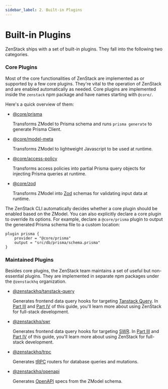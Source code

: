 ```yaml
---
sidebar_label: 2. Built-in Plugins
---
```


# Built-in Plugins

ZenStack ships with a set of built-in plugins. They fall into the following two categories.

### Core Plugins

Most of the core functionalities of ZenStack are implemented as or supported by a few core plugins. They're vital to the operation of ZenStack and are enabled automatically as needed. Core plugins are implemented inside the `zenstack` npm package and have names starting with `@core/`.

Here's a quick overview of them:

- [@core/prisma](../../reference/plugins/prisma)

    Transforms ZModel to Prisma schema and runs `prisma generate` to generate Prisma Client.

- [@core/model-meta](../../reference/plugins/model-meta)

    Transforms ZModel to lightweight Javascript to be used at runtime.

- [@core/access-policy](../../reference/plugins/access-policy)

    Transforms access policies into partial Prisma query objects for injecting Prisma queries at runtime.

- [@core/zod](../../reference/plugins/zod)

    Transforms ZModel into [Zod](https://zod.dev/) schemas for validating input data at runtime.

The ZenStack CLI automatically decides whether a core plugin should be enabled based on the ZModel. You can also explicitly declare a core plugin to override its options. For example, declare a `@core/prisma` plugin to output the generated Prisma schema file to a custom location:

```zmodel
plugin prisma {
    provider = "@core/prisma"
    output = "src/db/prisma/schema.prisma"
}
```

### Maintained Plugins

Besides core plugins, the ZenStack team maintains a set of useful but non-essential plugins. They are implemented in separate npm packages under the `@zenstackhq` organization.

- [@zenstackhq/tanstack-query](../../reference/plugins/tanstack-query)

    Generates frontend data query hooks for targeting [Tanstack Query](https://tanstack.com/query). In [Part III](../part3/) and [Part IV](../part4/) of this guide, you'll learn more about using ZenStack for full-stack development.

- [@zenstackhq/swr](../../reference/plugins/swr)

    Generates frontend data query hooks for targeting [SWR](https://swr.vercel.app/). In [Part III](../part3/) and [Part IV](../part4/) of this guide, you'll learn more about using ZenStack for full-stack development.

- [@zenstackhq/trpc](../../reference/plugins/trpc)

    Generates [tRPC](https://trpc.io/) routers for database queries and mutations.
  
- [@zenstackhq/openapi](../../reference/plugins/openapi)

    Generates [OpenAPI](https://www.openapis.org/) specs from the ZModel schema.
